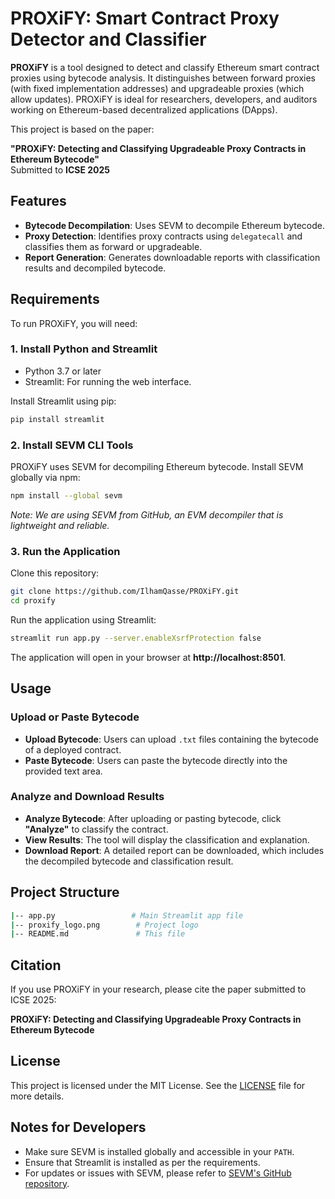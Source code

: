 
# **PROXiFY: Smart Contract Proxy Detector and Classifier**

**PROXiFY** is a tool designed to detect and classify Ethereum smart contract proxies using bytecode analysis. It distinguishes between forward proxies (with fixed implementation addresses) and upgradeable proxies (which allow updates). PROXiFY is ideal for researchers, developers, and auditors working on Ethereum-based decentralized applications (DApps).

This project is based on the paper:

**"PROXiFY: Detecting and Classifying Upgradeable Proxy Contracts in Ethereum Bytecode"**  
Submitted to **ICSE 2025**

## **Features**

- **Bytecode Decompilation**: Uses SEVM to decompile Ethereum bytecode.
- **Proxy Detection**: Identifies proxy contracts using `delegatecall` and classifies them as forward or upgradeable.
- **Report Generation**: Generates downloadable reports with classification results and decompiled bytecode.

## **Requirements**

To run PROXiFY, you will need:

### **1. Install Python and Streamlit**
- Python 3.7 or later
- Streamlit: For running the web interface.

Install Streamlit using pip:

```bash
pip install streamlit
```

### **2. Install SEVM CLI Tools**
PROXiFY uses SEVM for decompiling Ethereum bytecode. Install SEVM globally via npm:

```bash
npm install --global sevm
```

*Note: We are using SEVM from GitHub, an EVM decompiler that is lightweight and reliable.*

### **3. Run the Application**
Clone this repository:

```bash
git clone https://github.com/IlhamQasse/PROXiFY.git
cd proxify
```
Run the application using Streamlit:

```bash
streamlit run app.py --server.enableXsrfProtection false
```

The application will open in your browser at **http://localhost:8501**.

## **Usage**

### **Upload or Paste Bytecode**
- **Upload Bytecode**: Users can upload `.txt` files containing the bytecode of a deployed contract.
- **Paste Bytecode**: Users can paste the bytecode directly into the provided text area.

### **Analyze and Download Results**
- **Analyze Bytecode**: After uploading or pasting bytecode, click **"Analyze"** to classify the contract.
- **View Results**: The tool will display the classification and explanation.
- **Download Report**: A detailed report can be downloaded, which includes the decompiled bytecode and classification result.

## **Project Structure**

```bash
|-- app.py                 # Main Streamlit app file
|-- proxify_logo.png        # Project logo
|-- README.md               # This file
```

## **Citation**

If you use PROXiFY in your research, please cite the paper submitted to ICSE 2025:

**PROXiFY: Detecting and Classifying Upgradeable Proxy Contracts in Ethereum Bytecode**

## **License**

This project is licensed under the MIT License. See the [LICENSE](./LICENSE) file for more details.

## **Notes for Developers**

- Make sure SEVM is installed globally and accessible in your `PATH`.
- Ensure that Streamlit is installed as per the requirements.
- For updates or issues with SEVM, please refer to [SEVM's GitHub repository](https://github.com/<sevm-repo-link>).
